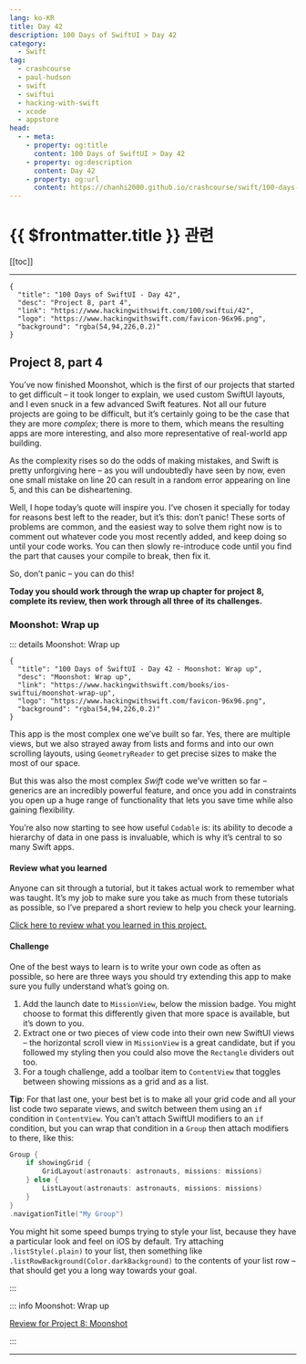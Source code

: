 ```yaml
---
lang: ko-KR
title: Day 42
description: 100 Days of SwiftUI > Day 42
category:
  - Swift
tag: 
  - crashcourse
  - paul-hudson
  - swift
  - swiftui
  - hacking-with-swift
  - xcode
  - appstore
head:
  - - meta:
    - property: og:title
      content: 100 Days of SwiftUI > Day 42
    - property: og:description
      content: Day 42
    - property: og:url
      content: https://chanhi2000.github.io/crashcourse/swift/100-days-of-swiftui/42.html
---
```


# {{ $frontmatter.title }} 관련

[[toc]]

---

```component VPCard
{
  "title": "100 Days of SwiftUI - Day 42",
  "desc": "Project 8, part 4",
  "link": "https://www.hackingwithswift.com/100/swiftui/42",
  "logo": "https://www.hackingwithswift.com/favicon-96x96.png",
  "background": "rgba(54,94,226,0.2)"
}
```

## Project 8, part 4

You’ve now finished Moonshot, which is the first of our projects that started to get difficult – it took longer to explain, we used custom SwiftUI layouts, and I even snuck in a few advanced Swift features. Not all our future projects are going to be difficult, but it’s certainly going to be the case that they are more _complex_; there is more to them, which means the resulting apps are more interesting, and also more representative of real-world app building.

As the complexity rises so do the odds of making mistakes, and Swift is pretty unforgiving here – as you will undoubtedly have seen by now, even one small mistake on line 20 can result in a random error appearing on line 5, and this can be disheartening.

Well, I hope today’s quote will inspire you. I’ve chosen it specially for today for reasons best left to the reader, but it’s this: don’t panic! These sorts of problems are common, and the easiest way to solve them right now is to comment out whatever code you most recently added, and keep doing so until your code works. You can then slowly re-introduce code until you find the part that causes your compile to break, then fix it.

So, don’t panic – you can do this!

__Today you should work through the wrap up chapter for project 8, complete its review, then work through all three of its challenges.__

### Moonshot: Wrap up

::: details Moonshot: Wrap up

```component VPCard
{
  "title": "100 Days of SwiftUI - Day 42 - Moonshot: Wrap up",
  "desc": "Moonshot: Wrap up",
  "link": "https://www.hackingwithswift.com/books/ios-swiftui/moonshot-wrap-up",
  "logo": "https://www.hackingwithswift.com/favicon-96x96.png",
  "background": "rgba(54,94,226,0.2)"
}
```

This app is the most complex one we’ve built so far. Yes, there are multiple views, but we also strayed away from lists and forms and into our own scrolling layouts, using `GeometryReader` to get precise sizes to make the most of our space.

But this was also the most complex _Swift_ code we’ve written so far – generics are an incredibly powerful feature, and once you add in constraints you open up a huge range of functionality that lets you save time while also gaining flexibility.

You’re also now starting to see how useful `Codable` is: its ability to decode a hierarchy of data in one pass is invaluable, which is why it’s central to so many Swift apps.

#### Review what you learned

Anyone can sit through a tutorial, but it takes actual work to remember what was taught. It’s my job to make sure you take as much from these tutorials as possible, so I’ve prepared a short review to help you check your learning.

[Click here to review what you learned in this project.][moonshot]

#### Challenge

One of the best ways to learn is to write your own code as often as possible, so here are three ways you should try extending this app to make sure you fully understand what’s going on.

1. Add the launch date to `MissionView`, below the mission badge. You might choose to format this differently given that more space is available, but it’s down to you.
2. Extract one or two pieces of view code into their own new SwiftUI views – the horizontal scroll view in `MissionView` is a great candidate, but if you followed my styling then you could also move the `Rectangle` dividers out too.
3. For a tough challenge, add a toolbar item to `ContentView` that toggles between showing missions as a grid and as a list.

__Tip__: For that last one, your best bet is to make all your grid code and all your list code two separate views, and switch between them using an `if` condition in `ContentView`. You can’t attach SwiftUI modifiers to an `if` condition, but you can wrap that condition in a `Group` then attach modifiers to there, like this:

```swift
Group {
    if showingGrid {
        GridLayout(astronauts: astronauts, missions: missions)
    } else {
        ListLayout(astronauts: astronauts, missions: missions)
    }
}
.navigationTitle("My Group")
```

You might hit some speed bumps trying to style your list, because they have a particular look and feel on iOS by default. Try attaching `.listStyle(.plain)` to your list, then something like `.listRowBackground(Color.darkBackground)` to the contents of your list row – that should get you a long way towards your goal.

:::

::: info Moonshot: Wrap up

[Review for Project 8: Moonshot][moonshot]

:::

---

<TagLinks />

[moonshot]: https://www.hackingwithswift.com/review/ios-swiftui/moonshot